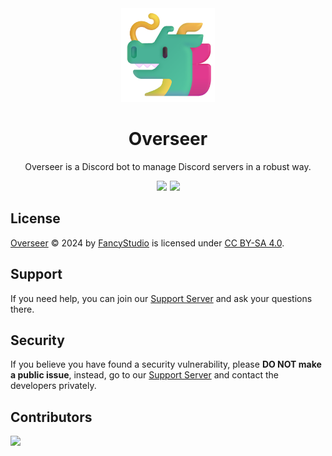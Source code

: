 <!-- markdownlint-disable -->
<div align="center">
  <img src="assets/images/Overseer.png" alt="Overseer" width="150" height="150">
  <h1>Overseer</h1>
  <p>Overseer is a Discord bot to manage Discord servers in a robust way.</p>
  <div style="display: flex; justify-content: center; gap: 5px; flex-wrap: wrap;">
    <a href="https://creativecommons.org/licenses/by-sa/4.0/" style="text-decoration: none;">
      <img src="https://img.shields.io/badge/CC BY--SA 4.0-_?style=for-the-badge&color=4cb699&label=License&logo=creative-commons&logoColor=white">
    </a>
    <a href="https://discord.gg/yWjeDA6ewJ" style="text-decoration: none;">
      <img src="https://img.shields.io/badge/Support-_?style=for-the-badge&color=4cb699&label=Discord&logo=discord&logoColor=white">
    </a>
  </div>
</div>
<!-- markdownlint-restore -->

## License

[Overseer][OverseerRepositoryURL] © 2024 by [FancyStudio][FancyStudioGitHubURL] is licensed under [CC BY-SA 4.0][CCBYSALicenseURL].

## Support

If you need help, you can join our [Support Server][SupportServerURL] and ask your questions there.

## Security

If you believe you have found a security vulnerability, please **DO NOT make a public issue**, instead, go to our [Support Server][SupportServerURL] and contact the developers privately.

## Contributors

<!-- markdownlint-disable -->
<a href="https://github.com/FancyStudioTeam/Overseer/graphs/contributors">
  <img src="https://contrib.rocks/image?repo=FancyStudioTeam/Overseer&max=500&columns=20" />
</a>
<!-- markdownlint-restore -->

[CCBYSALicenseURL]: https://creativecommons.org/licenses/by-sa/4.0/
[FancyStudioGitHubURL]: https://github.com/FancyStudio
[OverseerRepositoryURL]: https://github.com/FancyStudio/Overseer
[SupportServerURL]: https://discord.gg/yWjeDA6ewJ
